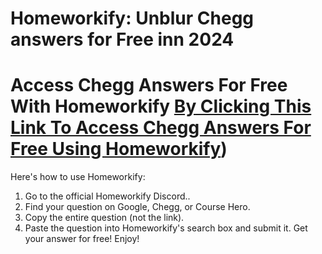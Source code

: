 # Homeworkify: Unblur Chegg answers for Free inn 2024

# Access Chegg Answers For Free With Homeworkify [By Clicking This Link To Access Chegg Answers For Free Using Homeworkify](https://discord.gg/RwpqunvpAy))

Here's how to use Homeworkify:

1. Go to the official Homeworkify Discord..
2. Find your question on Google, Chegg, or Course Hero.
3. Copy the entire question (not the link).
4. Paste the question into Homeworkify's search box and submit it. Get your answer for free! Enjoy!
